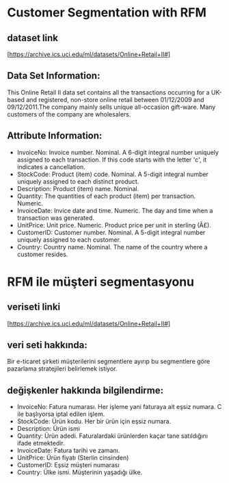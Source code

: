 # Customer Segmentation with RFM
## dataset link 
[https://archive.ics.uci.edu/ml/datasets/Online+Retail+II#]

## Data Set Information:

This Online Retail II data set contains all the transactions occurring for a UK-based and registered, non-store online retail between 01/12/2009 and 09/12/2011.The company mainly sells unique all-occasion gift-ware. Many customers of the company are wholesalers.

## Attribute Information:
- InvoiceNo: Invoice number. Nominal. A 6-digit integral number uniquely assigned to each transaction. If this code starts with the letter 'c', it indicates a cancellation.
- StockCode: Product (item) code. Nominal. A 5-digit integral number uniquely assigned to each distinct product.
- Description: Product (item) name. Nominal.
- Quantity: The quantities of each product (item) per transaction. Numeric.
- InvoiceDate: Invice date and time. Numeric. The day and time when a transaction was generated.
- UnitPrice: Unit price. Numeric. Product price per unit in sterling (Â£).
- CustomerID: Customer number. Nominal. A 5-digit integral number uniquely assigned to each customer.
- Country: Country name. Nominal. The name of the country where a customer resides.

# RFM ile müşteri segmentasyonu

## veriseti linki
[https://archive.ics.uci.edu/ml/datasets/Online+Retail+II#]

## veri seti hakkında:
Bir e-ticaret şirketi müşterilerini segmentlere ayırıp bu segmentlere göre pazarlama stratejileri belirlemek istiyor.

## değişkenler hakkında bilgilendirme:
- InvoiceNo: Fatura numarası. Her işleme yani faturaya ait eşsiz numara. C ile başlıyorsa iptal edilen işlem.
- StockCode: Ürün kodu. Her bir ürün için eşsiz numara.
- Description: Ürün ismi
- Quantity: Ürün adedi. Faturalardaki ürünlerden kaçar tane satıldığını ifade etmektedir.
- InvoiceDate: Fatura tarihi ve zamanı.
- UnitPrice: Ürün fiyatı (Sterlin cinsinden)
- CustomerID: Eşsiz müşteri numarası
- Country: Ülke ismi. Müşterinin yaşadığı ülke.



